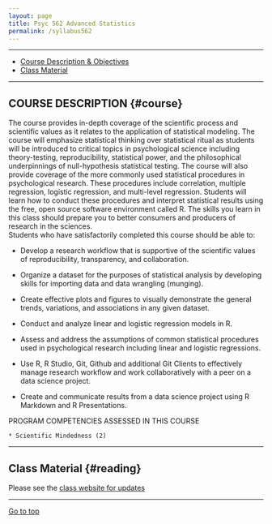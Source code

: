 ```yaml
---
layout: page
title: Psyc 562 Advanced Statistics
permalink: /syllabus562
---
```


*****

* [Course Description & Objectives](#course)
* [Class Material](#material)

*****

## COURSE DESCRIPTION {#course}

The course provides in-depth coverage of the scientific process and scientific values as it relates to the application of statistical modeling.  The course will emphasize statistical thinking over statistical ritual as students will be introduced to critical topics in psychological science including theory-testing, reproducibility, statistical power, and the philosophical underpinnings of null-hypothesis statistical testing.  The course will also provide coverage of the more commonly used statistical procedures in psychological research.  These procedures include correlation, multiple regression, logistic regression, and multi-level regression.  Students will learn how to conduct these procedures and interpret statistical results using the free, open source software environment called R. The skills you learn in this class should prepare you to better consumers and producers of research in the sciences.    
Students who have satisfactorily completed this course should be able to: 

  * Develop a research workflow that is supportive of the scientific values of reproducibility,
    transparency, and collaboration.
    
  * Organize a dataset for the purposes of statistical analysis by developing skills for importing     data and data wrangling (munging). 
    
  * Create effective plots and figures to visually demonstrate the general trends, variations, and     associations in any given dataset.
    
  * Conduct and analyze linear and logistic regression models in R. 
    
  * Assess and address the assumptions of common statistical procedures used in psychological         research including linear and logistic regressions.  
    
  * Use R, R Studio, Git, Github and additional Git Clients to effectively manage research            workflow and work collaboratively with a peer on a data science project. 
    
  * Create and communicate results from a data science project using R Markdown and R                 Presentations.

PROGRAM COMPETENCIES ASSESSED IN THIS COURSE

    * Scientific Mindedness (2)
 
***** 
 
## Class Material {#reading}
	

Please see the [class website for updates](https://clu-psy562.github.io/CLUPSY562/index.html)

*****

<a href="#">Go to top</a>